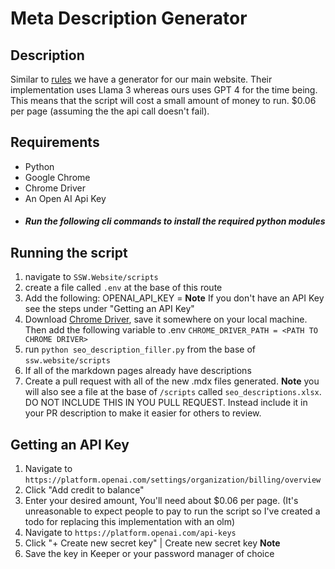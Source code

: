 # Meta Description Generator

## Description

Similar to [rules](https://github.com/SSWConsulting/SSW.Rules.Content/blob/main/scripts/generateSeoDescriptions/README.md) we have a generator for our main website. Their implementation uses Llama 3 whereas ours uses GPT 4 for the time being. This means that the script will cost a small amount of money to run. $0.06 per page (assuming the the api call doesn't fail).

## Requirements

- Python
- Google Chrome
- Chrome Driver
- An Open AI Api Key
- ##### Run the following cli commands to install the required python modules

## Running the script

1. navigate to `SSW.Website/scripts`
2. create a file called `.env` at the base of this route
3. Add the following: OPENAI_API_KEY = <YOUR API KEY> **Note** If you don't have an API Key see the steps under "Getting an API Key"
4. Download [Chrome Driver](https://developer.chrome.com/docs/chromedriver/downloads), save it somewhere on your local machine. Then add the following variable to .env `CHROME_DRIVER_PATH = <PATH TO CHROME DRIVER>`
5. run `python seo_description_filler.py` from the base of `ssw.website/scripts`
6. If all of the markdown pages already have descriptions
7. Create a pull request with all of the new .mdx files generated. **Note** you will also see a file at the base of
   `/scripts` called `seo_descriptions.xlsx`. DO NOT INCLUDE THIS IN YOU PULL REQUEST. Instead include it in your PR description to make it easier for others to review.

## Getting an API Key

1. Navigate to `https://platform.openai.com/settings/organization/billing/overview`
2. Click "Add credit to balance"
3. Enter your desired amount, You'll need about $0.06 per page. (It's unreasonable to expect people to pay to run the script so I've created a todo for replacing this implementation with an olm)
4. Navigate to `https://platform.openai.com/api-keys`
5. Click "+ Create new secret key" | Create new secret key **Note**
6. Save the key in Keeper or your password manager of choice
